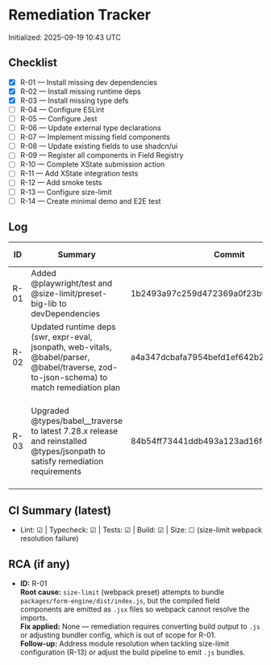 # Remediation Tracker

Initialized: 2025-09-19 10:43 UTC

## Checklist
- [x] R-01 — Install missing dev dependencies
- [x] R-02 — Install missing runtime deps
- [x] R-03 — Install missing type defs
- [ ] R-04 — Configure ESLint
- [ ] R-05 — Configure Jest
- [ ] R-06 — Update external type declarations
- [ ] R-07 — Implement missing field components
- [ ] R-08 — Update existing fields to use shadcn/ui
- [ ] R-09 — Register all components in Field Registry
- [ ] R-10 — Complete XState submission action
- [ ] R-11 — Add XState integration tests
- [ ] R-12 — Add smoke tests
- [ ] R-13 — Configure size-limit
- [ ] R-14 — Create minimal demo and E2E test

## Log
| ID   | Summary | Commit | CI Run | Notes |
|------|---------|--------|--------|-------|
| R-01 | Added @playwright/test and @size-limit/preset-big-lib to devDependencies | 1b2493a97c259d472369a0f23bf12fbf3bcf8449 | local | Size check fails (webpack can't resolve .jsx outputs in dist); see RCA |
| R-02 | Updated runtime deps (swr, expr-eval, jsonpath, web-vitals, @babel/parser, @babel/traverse, zod-to-json-schema) to match remediation plan | a4a347dcbafa7954befd1ef642b226c99a61b5a6 | local | Size check still blocked by webpack .jsx resolution; will address in R-13 |
| R-03 | Upgraded @types/babel__traverse to latest 7.28.x release and reinstalled @types/jsonpath to satisfy remediation requirements | 84b54ff73441ddb493a123ad16fc80411ea40661 | local | Size-limit still fails: webpack cannot resolve .jsx outputs under packages/form-engine/dist (tracked in R-01 RCA) |

## CI Summary (latest)
- Lint: ☑ | Typecheck: ☑ | Tests: ☑ | Build: ☑ | Size: ☐ (size-limit webpack resolution failure)

## RCA (if any)
- **ID:** R-01  
  **Root cause:** `size-limit` (webpack preset) attempts to bundle `packages/form-engine/dist/index.js`, but the compiled field components are emitted as `.jsx` files so webpack cannot resolve the imports.  
  **Fix applied:** None — remediation requires converting build output to `.js` or adjusting bundler config, which is out of scope for R-01.  
  **Follow-up:** Address module resolution when tackling size-limit configuration (R-13) or adjust the build pipeline to emit `.js` bundles.
